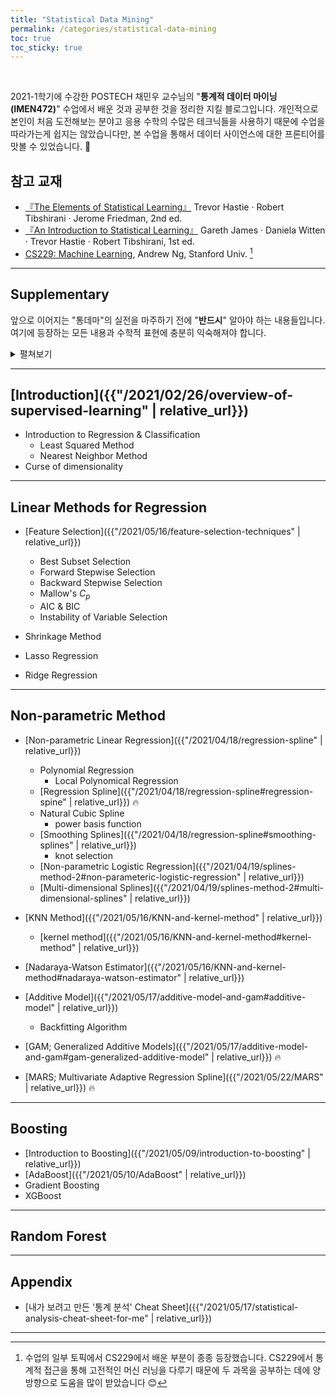 ```yaml
---
title: "Statistical Data Mining"
permalink: /categories/statistical-data-mining
toc: true
toc_sticky: true
---
```


<br/>

2021-1학기에 수강한 POSTECH 채민우 교수님의 "**통계적 데이터 마이닝(IMEN472)**" 수업에서 배운 것과 공부한 것을 정리한 지킬 블로그입니다. 개인적으로 본인이 처음 도전해보는 분야고 응용 수학의 수많은 테크닉들을 사용하기 때문에 수업을 따라가는게 쉽지는 않았습니다만, 본 수업을 통해서 데이터 사이언스에 대한 프론티어를 맛볼 수 있었습니다. 🤯

## 참고 교재
- [『The Elements of Statistical Learning』](https://web.stanford.edu/~hastie/ElemStatLearn/) Trevor Hastie · Robert Tibshirani · Jerome Friedman, 2nd ed.
- [『An Introduction to Statistical Learning』](https://www.statlearning.com/) Gareth James · Daniela Witten · Trevor Hastie · Robert Tibshirani, 1st ed.
- [CS229: Machine Learning](http://cs229.stanford.edu/syllabus-autumn2018), Andrew Ng, Stanford Univ. [^1]

<hr/>

## Supplementary

앞으로 이어지는 "통데마"의 실전을 마주하기 전에 "**반드시**" 알아야 하는 내용들입니다. 여기에 등장하는 모든 내용과 수학적 표현에 충분히 익숙해져야 합니다.

<details markdown="1" class="statement">
<summary>펼쳐보기</summary>

### Linear Algebra

- [Basic Linear Algebra]({{"/2021/03/07/supp-1-linear-algebra-1" | relative_url}})
  - Column space & Row space & Null space
  - Fundamental Theorem of Linear Algebra
- [Eigen value & Eigen vector]({{"/2021/03/08/supp-1-linear-algebra-2#eigen-value--eigen-vector" | relative_url}})
- [Vector Calculus & Matrix Calculus]({{"/2021/03/08/supp-1-linear-algebra-2#matrix-calculus" | relative_url}})
- [Spectral Decomposition & Singular Value Decomposition]({{"/2021/03/14/supp-1-linear-algebra-3" | relative_url}})
- [Nonnegative Definite & Positive Definite Matrix]({{"/2021/03/27/supp-1-linear-algebra-4" | relative_url}})
- [Orthogonal Projection]({{"/2021/03/27/supp-1-linear-algebra-4#orthogonal-projection" | relative_url}})

### Multivariate Normal Distribution

### Conditional Expectation

</details>

<hr/>

## [Introduction]({{"/2021/02/26/overview-of-supervised-learning" | relative_url}})

- Introduction to Regression & Classification
  - Least Squared Method
  - Nearest Neighbor Method
- Curse of dimensionality

<hr/>

## Linear Methods for Regression

- [Feature Selection]({{"/2021/05/16/feature-selection-techniques" | relative_url}})
  - Best Subset Selection
  - Forward Stepwise Selection
  - Backward Stepwise Selection
  - Mallow's $C_p$
  - AIC & BIC
  - Instability of Variable Selection

- Shrinkage Method

- Lasso Regression
- Ridge Regression

<hr/>

## Non-parametric Method

- [Non-parametric Linear Regression]({{"/2021/04/18/regression-spline" | relative_url}})
  - Polynomial Regression
    - Local Polynomical Regression
  - [Regression Spline]({{"/2021/04/18/regression-spline#regression-spine" | relative_url}}) 🔥
  - Natural Cubic Spline
    - power basis function
  - [Smoothing Splines]({{"/2021/04/18/regression-spline#smoothing-splines" | relative_url}})
    - knot selection
  - [Non-parametric Logistic Regression]({{"/2021/04/19/splines-method-2#non-parameteric-logistic-regression" | relative_url}})
  - [Multi-dimensional Splines]({{"/2021/04/19/splines-method-2#multi-dimensional-splines" | relative_url}})

- [KNN Method]({{"/2021/05/16/KNN-and-kernel-method" | relative_url}})
  - [kernel method]({{"/2021/05/16/KNN-and-kernel-method#kernel-method" | relative_url}})
- [Nadaraya-Watson Estimator]({{"/2021/05/16/KNN-and-kernel-method#nadaraya-watson-estimator" | relative_url}})

- [Additive Model]({{"/2021/05/17/additive-model-and-gam#additive-model" | relative_url}})
  - Backfitting Algorithm
- [GAM; Generalized Additive Models]({{"/2021/05/17/additive-model-and-gam#gam-generalized-additive-model" | relative_url}}) 🔥
- [MARS; Multivariate Adaptive Regression Spline]({{"/2021/05/22/MARS" | relative_url}}) 🔥


<hr/>

## Boosting

- [Introduction to Boosting]({{"/2021/05/09/introduction-to-boosting" | relative_url}})
- [AdaBoost]({{"/2021/05/10/AdaBoost" | relative_url}})
- Gradient Boosting
- XGBoost

<hr/>

## Random Forest

<hr/>

## Appendix

- [내가 보려고 만든 '통계 분석' Cheat Sheet]({{"/2021/05/17/statistical-analysis-cheat-sheet-for-me" | relative_url}})



<hr/>

[^1]: 수업의 일부 토픽에서 CS229에서 배운 부분이 종종 등장했습니다. CS229에서 통계적 접근을 통해 고전적인 머신 러닝을 다루기 때문에 두 과목을 공부하는 데에 양방향으로 도움을 많이 받았습니다 😊


